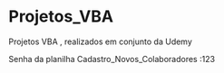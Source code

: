 # Projetos_VBA
Projetos VBA , realizados em conjunto da Udemy

Senha da planilha Cadastro_Novos_Colaboradores :123